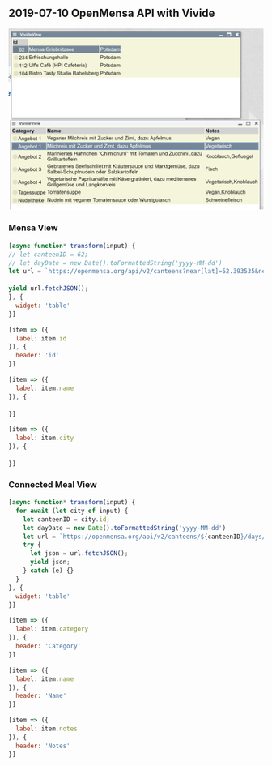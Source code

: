 ## 2019-07-10 OpenMensa API with Vivide

![](openmensa.png)

### Mensa View

```JavaScript
[async function* transform(input) {
// let canteenID = 62;
// let dayDate = new Date().toFormattedString('yyyy-MM-dd')
let url = `https://openmensa.org/api/v2/canteens?near[lat]=52.393535&near[lng]=13.127814&near[dist]=5`;

yield url.fetchJSON();
}, {
  widget: 'table'
}]
```

```JavaScript
[item => ({
  label: item.id
}), {
  header: 'id'
}]
```

```JavaScript
[item => ({
  label: item.name
}), {
  
}]
```

```JavaScript
[item => ({
  label: item.city
}), {
  
}]
```

### Connected Meal View

```JavaScript
[async function* transform(input) {
  for await (let city of input) {
    let canteenID = city.id;
    let dayDate = new Date().toFormattedString('yyyy-MM-dd')
    let url = `https://openmensa.org/api/v2/canteens/${canteenID}/days/${dayDate}/meals`;
    try {
      let json = url.fetchJSON();
      yield json;
    } catch (e) {}
  }
}, {
  widget: 'table'  
}]
```

```JavaScript
[item => ({
  label: item.category
}), {
  header: 'Category'
}]
```

```JavaScript
[item => ({
  label: item.name
}), {
  header: 'Name'
}]
```

```JavaScript
[item => ({
  label: item.notes
}), {
  header: 'Notes'
}]
```
